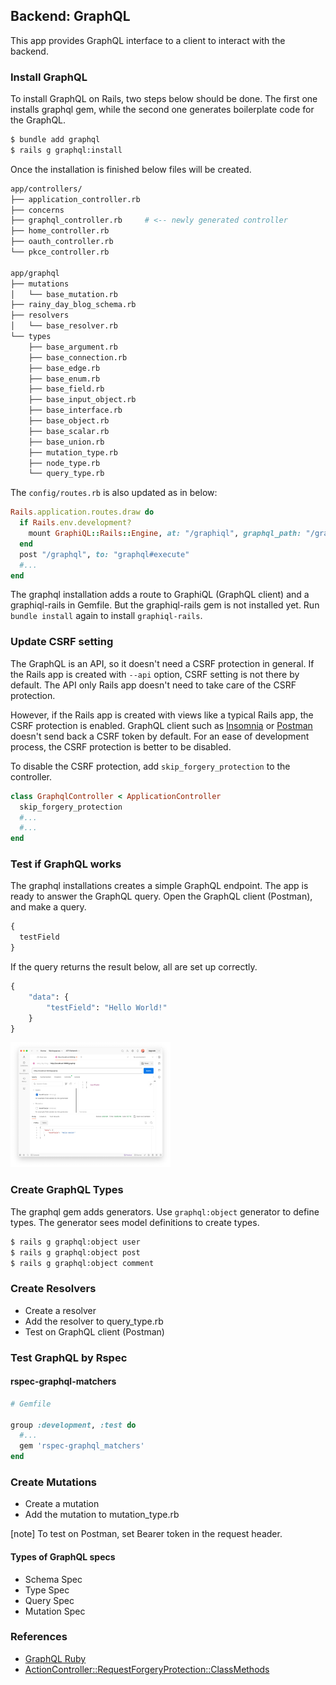 ## Backend: GraphQL

This app provides GraphQL interface to a client to interact with the backend.

### Install GraphQL

To install GraphQL on Rails, two steps below should be done.
The first one installs graphql gem, while the second one generates boilerplate code for the GraphQL.

```bash
$ bundle add graphql
$ rails g graphql:install
```

Once the installation is finished below files will be created.
```bash
app/controllers/
├── application_controller.rb
├── concerns
├── graphql_controller.rb     # <-- newly generated controller
├── home_controller.rb
├── oauth_controller.rb
└── pkce_controller.rb

app/graphql
├── mutations
│   └── base_mutation.rb
├── rainy_day_blog_schema.rb
├── resolvers
│   └── base_resolver.rb
└── types
    ├── base_argument.rb
    ├── base_connection.rb
    ├── base_edge.rb
    ├── base_enum.rb
    ├── base_field.rb
    ├── base_input_object.rb
    ├── base_interface.rb
    ├── base_object.rb
    ├── base_scalar.rb
    ├── base_union.rb
    ├── mutation_type.rb
    ├── node_type.rb
    └── query_type.rb
```

The `config/routes.rb` is also updated as in below:

```ruby
Rails.application.routes.draw do
  if Rails.env.development?
    mount GraphiQL::Rails::Engine, at: "/graphiql", graphql_path: "/graphql"
  end
  post "/graphql", to: "graphql#execute"
  #...
end
```

The graphql installation adds a route to GraphiQL (GraphQL client) and a graphiql-rails in Gemfile.
But the graphiql-rails gem is not installed yet.
Run `bundle install` again to install `graphiql-rails`.


### Update CSRF setting

The GraphQL is an API, so it doesn't need a CSRF protection in general.
If the Rails app is created with `--api` option, CSRF setting is not there by default.
The API only Rails app doesn't need to take care of the CSRF protection.

However, if the Rails app is created with views like a typical Rails app, the CSRF protection is enabled.
GraphQL client such as [Insomnia](https://insomnia.rest/) or [Postman](https://www.postman.com/)
doesn't send back a CSRF token by default.
For an ease of development process, the CSRF protection is better to be disabled.

To disable the CSRF protection, add `skip_forgery_protection` to the controller.

```ruby
class GraphqlController < ApplicationController
  skip_forgery_protection
  #...
  #...
end
```

### Test if GraphQL works

The graphql installations creates a simple GraphQL endpoint.
The app is ready to answer the GraphQL query.
Open the GraphQL client (Postman), and make a query.

```graphql
{
  testField
}
```

If the query returns the result below, all are set up correctly.

```graphql
{
    "data": {
        "testField": "Hello World!"
    }
}
```

<img src="./example-graphql-query.jpeg" height="200">


### Create GraphQL Types

The graphql gem adds generators.
Use `graphql:object` generator to define types.
The generator sees model definitions to create types.

```bash
$ rails g graphql:object user
$ rails g graphql:object post
$ rails g graphql:object comment
```

### Create Resolvers
- Create a resolver
- Add the resolver to query_type.rb
- Test on GraphQL client (Postman)

### Test GraphQL by Rspec

#### rspec-graphql-matchers
```ruby
# Gemfile

group :development, :test do
  #...
  gem 'rspec-graphql_matchers'
end
```

### Create Mutations
- Create a mutation
- Add the mutation to mutation_type.rb

[note] To test on Postman, set Bearer token in the request header.

#### Types of GraphQL specs
- Schema Spec
- Type Spec
- Query Spec
- Mutation Spec

### References
- [GraphQL Ruby](https://graphql-ruby.org/)
- [ActionController::RequestForgeryProtection::ClassMethods](https://api.rubyonrails.org/classes/ActionController/RequestForgeryProtection/ClassMethods.html)
